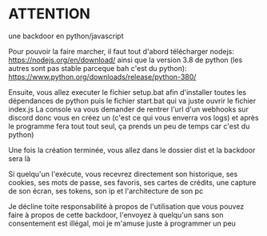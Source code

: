 # ATTENTION
une backdoor en python/javascript 

Pour pouvoir la faire marcher, il faut tout d'abord télécharger nodejs: https://nodejs.org/en/download/ ainsi que la version 3.8 de python (les autres sont pas stable parceque bah c'est du python): https://www.python.org/downloads/release/python-380/

Ensuite, vous allez executer le fichier setup.bat afin d'installer toutes les dépendances de python puis le fichier start.bat qui va juste ouvrir le fichier index.js
La console va vous demander de rentrer l'url d'un webhooks sur discord donc vous en créez un (c'est ce qui vous enverra vos logs) et après le programme fera tout tout seul, ça prends un peu de temps car c'est du python)

Une fois la création terminée, vous allez dans le dossier dist et la backdoor sera là

Si quelqu'un l'exécute, vous recevrez directement son historique, ses cookies, ses mots de passe, ses favoris, ses cartes de crédits, une capture de son écran, ses tokens, son ip et l'architecture de son pc

Je décline toite responsabilité à propos de l'utilisation que vous pouvez faire à propos de cette backdoor, l'envoyez à quelqu'un sans son consentement est illégal, moi je m'amuse juste à programmer un peu
